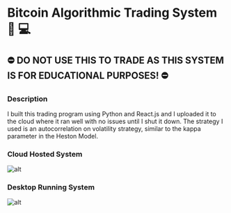 # Bitcoin Algorithmic Trading System :iphone: :computer:

## :no_entry: DO NOT USE THIS TO TRADE AS THIS SYSTEM IS FOR EDUCATIONAL PURPOSES! :no_entry:

### Description
I built this trading program using Python and React.js and I uploaded it to the cloud where it ran well with 
no issues until I shut it down. The strategy I used is an autocorrelation on volatility strategy, similar to
the kappa parameter in the Heston Model.

### Cloud Hosted System
![alt](https://github.com/MoQuant/BTCTrader/blob/main/public/A.gif)

### Desktop Running System
![alt](https://github.com/MoQuant/BTCTrader/blob/main/public/B.gif)

